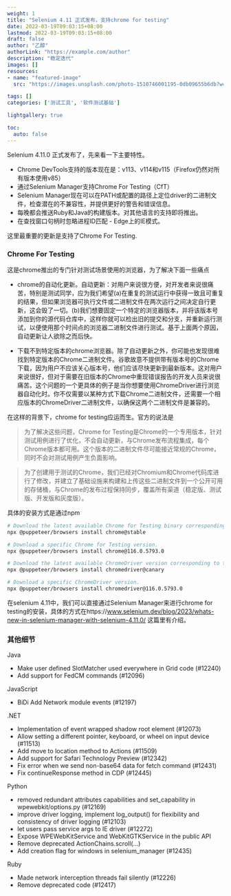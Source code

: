 ```yaml
---
weight: 1
title: "Selenium 4.11 正式发布，支持chrome for testing"
date: 2022-03-19T09:03:15+08:00
lastmod: 2022-03-19T09:03:15+08:00
draft: false
author: "乙醇"
authorLink: "https://example.com/author"
description: "稳定迭代"
images: []
resources:
- name: "featured-image"
  src: "https://images.unsplash.com/photo-1510746001195-0db09655b6db?w=300"

tags: []
categories: ['测试工具', '软件测试基础']

lightgallery: true

toc:
  auto: false
---
```


Selenium 4.11.0 正式发布了，先来看一下主要特性。

- Chrome DevTools支持的版本现在是：v113、v114和v115（Firefox仍然对所有版本使用v85）
- 通过Selenium Manager支持Chrome For Testing（CfT）
- Selenium Manager现在可以在PATH或配置的路径上定位driver的二进制文件，检查潜在的不兼容性，并提供更好的警告和错误信息。
- 每晚都会推送Ruby和Java的构建版本。对其他语言的支持即将推出。
- 在查找窗口句柄时忽略进程ID匹配 - Edge上的IE模式。 


这里最重要的更新是支持了Chrome For Testing.

### Chrome For Testing 

这是chrome推出的专门针对测试场景使用的浏览器，为了解决下面一些痛点

- chrome的自动化更新。自动更新：对用户来说很方便，对开发者来说很痛苦，特别是测试同学，应为我们希望(a)在重复的测试运行中获得一致且可重复的结果，但如果浏览器可执行文件或二进制文件在两次运行之间决定自行更新，这会毁了一切。(b)我们想要固定一个特定的浏览器版本，并将该版本号添加到你的源代码仓库中，这样你就可以检出旧的提交和分支，并重新运行测试，以便使用那个时间点的浏览器二进制文件进行测试。基于上面两个原因，自动更新让人欲除之而后快。

- 下载不到特定版本的chrome浏览器。除了自动更新之外，你可能也发现很难找到特定版本的Chrome二进制文件。谷歌故意不提供带有版本号的Chrome下载，因为用户不应该关心版本号，他们应该尽快更新到最新版本。这对用户来说很好，但对于需要在旧版本的Chrome中重现错误报告的开发人员来说很痛苦。这个问题的一个更具体的例子是当你想要使用ChromeDriver进行浏览器自动化时。你不仅需要以某种方式下载Chrome二进制文件，还需要一个相应版本的ChromeDriver二进制文件，以确保这两个二进制文件是兼容的。

在这样的背景下，chrome for testing应运而生。官方的说法是

> 为了解决这些问题，Chrome for Testing是Chrome的一个专用版本，针对测试用例进行了优化，不会自动更新，与Chrome发布流程集成，每个Chrome版本都可用。这个版本的二进制文件尽可能接近常规的Chrome，同时不会对测试用例产生负面影响。

> 为了创建用于测试的Chrome，我们已经对Chromium和Chrome代码库进行了修改，并建立了基础设施来构建和上传这些二进制文件到一个公开可用的存储桶，与Chrome的发布过程保持同步，覆盖所有渠道（稳定版、测试版、开发版和灰度版）。

具体的安装方式是通过npm

```bash
# Download the latest available Chrome for Testing binary corresponding to the Stable channel.
npx @puppeteer/browsers install chrome@stable

# Download a specific Chrome for Testing version.
npx @puppeteer/browsers install chrome@116.0.5793.0

# Download the latest available ChromeDriver version corresponding to the Canary channel.
npx @puppeteer/browsers install chromedriver@canary

# Download a specific ChromeDriver version.
npx @puppeteer/browsers install chromedriver@116.0.5793.0
```

在selenium 4.11中，我们可以直接通过Selenium Manager来进行chrome for testing的安装，具体的方式在https://www.selenium.dev/blog/2023/whats-new-in-selenium-manager-with-selenium-4.11.0/ 这篇里有介绍。

### 其他细节

Java
- Make user defined SlotMatcher used everywhere in Grid code (#12240)
- Add support for FedCM commands (#12096)

JavaScript
- BiDi Add Network module events (#12197)

.NET
- Implementation of event wrapped shadow root element (#12073)
- Allow setting a different pointer, keyboard, or wheel on input device (#11513)
- Add move to location method to Actions (#11509)
- Add support for Safari Technology Preview (#12342)
- Fix error when we send non-base64 data for fetch command (#12431)
- Fix continueResponse method in CDP (#12445)

Python
- removed redundant attributes capabilities and set_capability in wpewebkit/options.py (#12169)
- improve driver logging, implement log_output() for flexibility and consistency of driver logging (#12103)
- let users pass service args to IE driver (#12272)
- Expose WPEWebKitService and WebKitGTKService in the public API
- Remove deprecated ActionChains.scroll(...)
- Add creation flag for windows in selenium_manager (#12435)

Ruby
- Made network interception threads fail silently (#12226)
- Remove deprecated code (#12417)